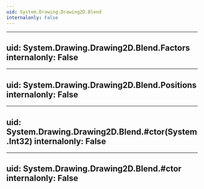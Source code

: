 ```yaml
---
uid: System.Drawing.Drawing2D.Blend
internalonly: False
---
```


---
uid: System.Drawing.Drawing2D.Blend.Factors
internalonly: False
---

---
uid: System.Drawing.Drawing2D.Blend.Positions
internalonly: False
---

---
uid: System.Drawing.Drawing2D.Blend.#ctor(System.Int32)
internalonly: False
---

---
uid: System.Drawing.Drawing2D.Blend.#ctor
internalonly: False
---
